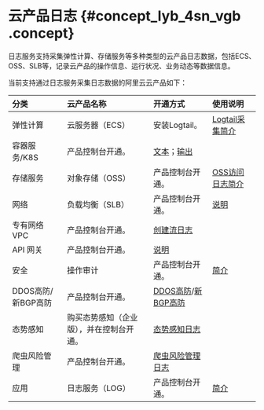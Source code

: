# 云产品日志 {#concept_lyb_4sn_vgb .concept}

日志服务支持采集弹性计算、存储服务等多种类型的云产品日志数据，包括ECS、OSS、SLB等，记录云产品的操作信息、运行状况、业务动态等数据信息。

当前支持通过日志服务采集日志数据的阿里云云产品如下：

|分类|云产品名称|开通方式|使用说明|
|:-|:----|:---|:---|
|弹性计算|云服务器（ECS）|安装Logtail。|[Logtail采集简介](intl.zh-CN/数据采集/Logtail采集/简介/Logtail简介.md)|
|容器服务/K8S|产品控制台开通。|[文本](intl.zh-CN/数据采集/Logtail采集/容器日志采集/容器文本日志.md)；[输出](intl.zh-CN/数据采集/Logtail采集/容器日志采集/容器标准输出.md)|
|存储服务|对象存储（OSS）|产品控制台开通。|[OSS访问日志简介](intl.zh-CN/数据采集/云产品采集/OSS访问日志/OSS访问日志简介.md#)|
|网络|负载均衡（SLB）|产品控制台开通。|[说明](intl.zh-CN/数据采集/云产品采集/负载均衡7层访问日志.md)|
|专有网络 VPC|产品控制台开通。|[创建流日志](../../../../intl.zh-CN/用户指南/创建流日志.md)|
|API 网关|产品控制台开通。|[说明](intl.zh-CN/数据采集/云产品采集/API网关访问日志.md)|
|安全|操作审计|产品控制台开通。|[简介](intl.zh-CN/数据采集/云产品采集/ActionTrail访问日志/简介.md)|
|DDOS高防/新BGP高防|产品控制台开通。|[DDOS高防](intl.zh-CN/数据采集/云产品采集/DDoS高防日志/简介.md)/[新BGP高防](intl.zh-CN/数据采集/云产品采集/新BGP高防日志/简介.md)|
|态势感知|购买态势感知（企业版），并在控制台开通。|[态势感知日志](intl.zh-CN/数据采集/云产品采集/态势感知日志.md)|
|爬虫风险管理|产品控制台开通。|[爬虫风险管理日志](~~100510~~)|
|应用|日志服务（LOG）|产品控制台开通。|[简介](intl.zh-CN/服务监控/服务日志/简介.md)|

